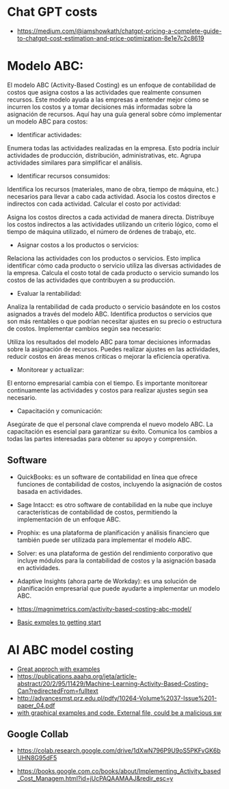 # Chat GPT costs
- https://medium.com/@iamshowkath/chatgpt-pricing-a-complete-guide-to-chatgpt-cost-estimation-and-price-optimization-8e1e7c2c8619



# Modelo ABC:

El modelo ABC (Activity-Based Costing) es un enfoque de contabilidad de costos que asigna costos a las actividades que realmente consumen recursos. Este modelo ayuda a las empresas a entender mejor cómo se incurren los costos y a tomar decisiones más informadas sobre la asignación de recursos. Aquí hay una guía general sobre cómo implementar un modelo ABC para costos:

- Identificar actividades:

Enumera todas las actividades realizadas en la empresa. Esto podría incluir actividades de producción, distribución, administrativas, etc.
Agrupa actividades similares para simplificar el análisis.

- Identificar recursos consumidos:

Identifica los recursos (materiales, mano de obra, tiempo de máquina, etc.) necesarios para llevar a cabo cada actividad.
Asocia los costos directos e indirectos con cada actividad.
Calcular el costo por actividad:

Asigna los costos directos a cada actividad de manera directa.
Distribuye los costos indirectos a las actividades utilizando un criterio lógico, como el tiempo de máquina utilizado, el número de órdenes de trabajo, etc.

- Asignar costos a los productos o servicios:

Relaciona las actividades con los productos o servicios. Esto implica identificar cómo cada producto o servicio utiliza las diversas actividades de la empresa.
Calcula el costo total de cada producto o servicio sumando los costos de las actividades que contribuyen a su producción.

- Evaluar la rentabilidad:

Analiza la rentabilidad de cada producto o servicio basándote en los costos asignados a través del modelo ABC.
Identifica productos o servicios que son más rentables o que podrían necesitar ajustes en su precio o estructura de costos.
Implementar cambios según sea necesario:

Utiliza los resultados del modelo ABC para tomar decisiones informadas sobre la asignación de recursos.
Puedes realizar ajustes en las actividades, reducir costos en áreas menos críticas o mejorar la eficiencia operativa.
- Monitorear y actualizar:

El entorno empresarial cambia con el tiempo. Es importante monitorear continuamente las actividades y costos para realizar ajustes según sea necesario.
- Capacitación y comunicación:

Asegúrate de que el personal clave comprenda el nuevo modelo ABC. La capacitación es esencial para garantizar su éxito.
Comunica los cambios a todas las partes interesadas para obtener su apoyo y comprensión.

## Software

- QuickBooks: es un software de contabilidad en línea que ofrece funciones de contabilidad de costos, incluyendo la asignación de costos basada en actividades.

- Sage Intacct: es otro software de contabilidad en la nube que incluye características de contabilidad de costos, permitiendo la implementación de un enfoque ABC.

- Prophix: es una plataforma de planificación y análisis financiero que también puede ser utilizada para implementar el modelo ABC.

- Solver: es una plataforma de gestión del rendimiento corporativo que incluye módulos para la contabilidad de costos y la asignación basada en actividades.

- Adaptive Insights (ahora parte de Workday): es una solución de planificación empresarial que puede ayudarte a implementar un modelo ABC.

- https://magnimetrics.com/activity-based-costing-abc-model/

- [Basic exmples to getting start](https://www.indeed.com/career-advice/career-development/how-to-calculate-activity-based-costing)


# AI ABC model costing

- [Great approch with examples](https://embapro.com/frontpage/abccostingco/24717-artificial-intelligence-)
- https://publications.aaahq.org/jeta/article-abstract/20/2/95/11429/Machine-Learning-Activity-Based-Costing-Can?redirectedFrom=fulltext
- http://advancesmst.prz.edu.pl/pdfy/10264-Volume%2037-Issue%201-paper_04.pdf
- [ with graphical examples and code. External file, could be a malicious sw ](https://colab.research.google.com/drive/1dXwN796P9U9oS5PKFvGK6bUHN8G95dF5)

## Google Collab
- https://colab.research.google.com/drive/1dXwN796P9U9oS5PKFvGK6bUHN8G95dF5

- https://books.google.com.co/books/about/Implementing_Activity_based_Cost_Managem.html?id=jUcPAQAAMAAJ&redir_esc=y




